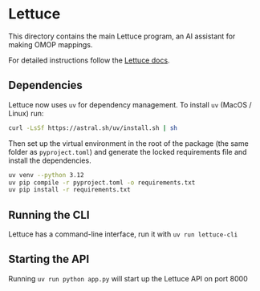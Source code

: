 # Lettuce
This directory contains the main Lettuce program, an AI assistant for making OMOP mappings.

For detailed instructions follow the [Lettuce docs](https://health-informatics-uon/github.io/lettuce).

## Dependencies
Lettuce now uses `uv` for dependency management. To install `uv` (MacOS / Linux) run: 
```bash 
curl -LsSf https://astral.sh/uv/install.sh | sh
```
Then set up the virtual environment in the root of the package (the same folder as `pyproject.toml`) and generate the locked requirements file and install the dependencies.  
```bash
uv venv --python 3.12 
uv pip compile -r pyproject.toml -o requirements.txt
uv pip install -r requirements.txt
```
## Running the CLI
Lettuce has a command-line interface, run it with `uv run lettuce-cli`

## Starting the API
Running `uv run python app.py` will start up the Lettuce API on port 8000
